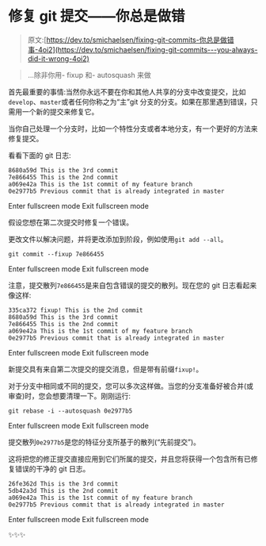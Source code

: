 # 修复 git 提交——你总是做错

> 原文:[https://dev.to/smichaelsen/fixing-git-commits-你总是做错事-4oi2](https://dev.to/smichaelsen/fixing-git-commits---you-always-did-it-wrong-4oi2)

> ...除非你用- fixup 和- autosquash 来做

首先最重要的事情:当然你永远不要在你和其他人共享的分支中改变提交，比如`develop`、`master`或者任何你称之为“主”git 分支的分支。如果在那里遇到错误，只需用一个新的提交来修复它。

当你自己处理一个分支时，比如一个特性分支或者本地分支，有一个更好的方法来修复提交。

看看下面的 git 日志:

```
8680a59d This is the 3rd commit
7e866455 This is the 2nd commit
a069e42a This is the 1st commit of my feature branch
0e2977b5 Previous commit that is already integrated in master 
```

Enter fullscreen mode Exit fullscreen mode

假设您想在第二次提交时修复一个错误。

更改文件以解决问题，并将更改添加到阶段，例如使用`git add --all`。

```
git commit --fixup 7e866455 
```

Enter fullscreen mode Exit fullscreen mode

注意，提交散列`7e866455`是来自包含错误的提交的散列。现在您的 git 日志看起来像这样:

```
335ca372 fixup! This is the 2nd commit
8680a59d This is the 3rd commit
7e866455 This is the 2nd commit
a069e42a This is the 1st commit of my feature branch
0e2977b5 Previous commit that is already integrated in master 
```

Enter fullscreen mode Exit fullscreen mode

新提交具有来自第二次提交的提交消息，但是带有前缀`fixup!`。

对于分支中相同或不同的提交，您可以多次这样做。当您的分支准备好被合并(或审查)时，您会想要清理一下。刚刚运行:

```
git rebase -i --autosquash 0e2977b5 
```

Enter fullscreen mode Exit fullscreen mode

提交散列`0e2977b5`是您的特征分支所基于的散列(“先前提交”)。

这将把您的修正提交直接应用到它们所属的提交，并且您将获得一个包含所有已修复错误的干净的 git 日志。

```
26fe362d This is the 3rd commit
5db42a3d This is the 2nd commit
a069e42a This is the 1st commit of my feature branch
0e2977b5 Previous commit that is already integrated in master 
```

Enter fullscreen mode Exit fullscreen mode

✨✨✨